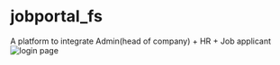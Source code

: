 # jobportal_fs
A platform to integrate Admin(head of company) + HR + Job applicant
![login page](https://user-images.githubusercontent.com/79095868/116032083-a63b6d00-a67c-11eb-8f9a-59d2e2cea7ab.jpg)
